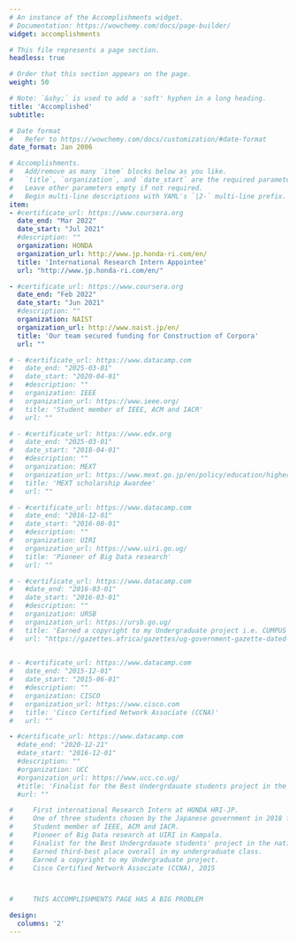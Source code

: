 ```yaml
---
# An instance of the Accomplishments widget.
# Documentation: https://wowchemy.com/docs/page-builder/
widget: accomplishments

# This file represents a page section.
headless: true

# Order that this section appears on the page.
weight: 50

# Note: `&shy;` is used to add a 'soft' hyphen in a long heading.
title: 'Accomplished' 
subtitle:

# Date format
#   Refer to https://wowchemy.com/docs/customization/#date-format
date_format: Jan 2006

# Accomplishments.
#   Add/remove as many `item` blocks below as you like.
#   `title`, `organization`, and `date_start` are the required parameters.
#   Leave other parameters empty if not required.
#   Begin multi-line descriptions with YAML's `|2-` multi-line prefix.
item:
- #certificate_url: https://www.coursera.org
  date_end: "Mar 2022"
  date_start: "Jul 2021"
  #description: ""
  organization: HONDA
  organization_url: http://www.jp.honda-ri.com/en/
  title: 'International Research Intern Appointee'
  url: "http://www.jp.honda-ri.com/en/"

- #certificate_url: https://www.coursera.org
  date_end: "Feb 2022"
  date_start: "Jun 2021"
  #description: ""
  organization: NAIST
  organization_url: http://www.naist.jp/en/
  title: 'Our team secured funding for Construction of Corpora'
  url: ""

# - #certificate_url: https://www.datacamp.com
#   date_end: "2025-03-01"
#   date_start: "2020-04-01"
#   #description: ""
#   organization: IEEE
#   organization_url: https://www.ieee.org/
#   title: 'Student member of IEEE, ACM and IACR'
#   url: ""

# - #certificate_url: https://www.edx.org
#   date_end: "2025-03-01"
#   date_start: "2018-04-01"
#   #description: ""
#   organization: MEXT
#   organization_url: https://www.mext.go.jp/en/policy/education/highered/title02/detail02/sdetail02/1373897.htm
#   title: 'MEXT scholarship Awardee'
#   url: ""

# - #certificate_url: https://www.datacamp.com
#   date_end: "2016-12-01"
#   date_start: "2016-08-01"
#   #description: ""
#   organization: UIRI
#   organization_url: https://www.uiri.go.ug/
#   title: 'Pioneer of Big Data research'
#   url: ""

# - #certificate_url: https://www.datacamp.com
#   #date_end: "2016-03-01"
#   date_start: "2016-03-01"
#   #description: ""
#   organization: URSB
#   organization_url: https://ursb.go.ug/
#   title: 'Earned a copyright to my Undergraduate project i.e. CUMPUS FLIGHT'
#   url: "https://gazettes.africa/gazettes/ug-government-gazette-dated-2018-08-31-no-46"

  
# - #certificate_url: https://www.datacamp.com
#   date_end: "2015-12-01"
#   date_start: "2015-06-01"
#   #description: ""
#   organization: CISCO
#   organization_url: https://www.cisco.com
#   title: 'Cisco Certified Network Associate (CCNA)'
#   url: ""

- #certificate_url: https://www.datacamp.com
  #date_end: "2020-12-21"
  #date_start: "2016-12-01"
  #description: ""
  #organization: UCC
  #organization_url: https://www.ucc.co.ug/ 
  #title: 'Finalist for the Best Undergrdauate students project in the national championships'
  #url: ""

#     First international Research Intern at HONDA HRI-JP.
#     One of three students chosen by the Japanese government in 2018 for the MEXT scholarship.
#     Student member of IEEE, ACM and IACR.
#     Pioneer of Big Data research at UIRI in Kampala.
#     Finalist for the Best Undergrdauate students' project in the national championships.
#     Earned third-best place overall in my undergraduate class. 
#     Earned a copyright to my Undergraduate project.
#     Cisco Certified Network Associate (CCNA), 2015



#     THIS ACCOMPLISHMENTS PAGE HAS A BIG PROBLEM 

design:
  columns: '2' 
---
```

